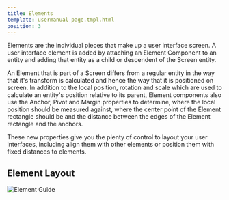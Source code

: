 ```yaml
---
title: Elements
template: usermanual-page.tmpl.html
position: 3
---
```


Elements are the individual pieces that make up a user interface screen. A user interface element is added by attaching an Element Component to an entity and adding that entity as a child or descendent of the Screen entity.

An Element that is part of a Screen differs from a regular entity in the way that it's transform is calculated and hence the way that it is positioned on screen. In addition to the local position, rotation and scale which are used to calculate an entity's position relative to its parent, Element components also use the Anchor, Pivot and Margin properties to determine, where the local position should be measured against, where the center point of the Element rectangle should be and the distance between the edges of the Element rectangle and the anchors.

These new properties give you the plenty of control to layout your user interfaces, including align them with other elements or position them with fixed distances to elements.

## Element Layout

![Element Guide][1]


[1]: /images/user-manual/user-interface/elements/element-guide.png